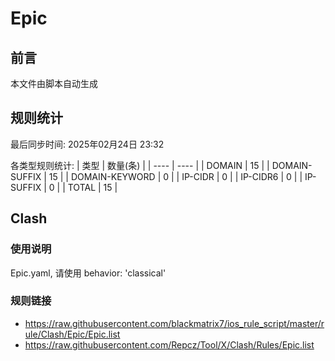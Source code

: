 # Epic

## 前言
本文件由脚本自动生成

## 规则统计
最后同步时间: 2025年02月24日 23:32

各类型规则统计:
| 类型 | 数量(条)  | 
| ---- | ----  |
| DOMAIN | 15 | 
| DOMAIN-SUFFIX | 15 | 
| DOMAIN-KEYWORD | 0 | 
| IP-CIDR | 0 | 
| IP-CIDR6 | 0 | 
| IP-SUFFIX | 0 | 
| TOTAL | 15 | 
## Clash 
### 使用说明 
Epic.yaml, 请使用 behavior: 'classical' 
### 规则链接 
- https://raw.githubusercontent.com/blackmatrix7/ios_rule_script/master/rule/Clash/Epic/Epic.list 
- https://raw.githubusercontent.com/Repcz/Tool/X/Clash/Rules/Epic.list 
